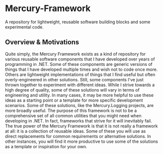 # Mercury-Framework
A repository for lightweight, reusable software building blocks and some experimental code.

## Overview & Motivations

Quite simply, the Mercury Framework exists as a kind of repository for various reusable software components that I have developed over years of programming in .NET.  Some of these components are generic versions of things that I have developed multiple times and wish not to code once more.  Others are lightweight implementations of things that I find useful but often overly-engineered in other solutions.  Still, some components I've just thrown together to experiment with different ideas.  While I strive towards a high degree of quality, some of these solutions will vary in terms of engineering and utility.  In many cases, it may be more helpful to use these ideas as a starting point or a template for more specific development scenarios.  Some of these solutions, like the Mercury.Logging projects, are more broadly useful.  The purpose of this framework is not to be a comprehensive set of all common utilities that you might need when developing in .NET.  In fact, frameworks that strive for it will inevitably fail.  The true power of the Mercury Framework is that it is not really a framework at all: it is a collection of reusable ideas.  Some of these you will use as direct replacements for common requirements or alternative solutions.  In other instances, you will find it more productive to use some of the solutions as a template or inspiration for your own.
